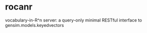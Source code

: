 # rocanr
vocabulary-in-R^n server: a query-only minimal RESTful interface to gensim.models.keyedvectors
